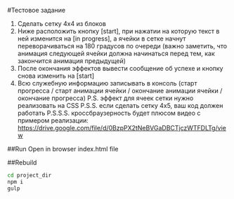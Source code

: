 #Тестовое задание
1. Сделать сетку 4x4 из блоков
2. Ниже расположить кнопку [start], при нажатии на которую текст в ней изменится на [in progress], а ячейки в сетке начнут переворачиваться на 180 градусов по очереди (важно заметить, что анимация следующей ячейки должна начинаться перед тем, как закончится анимация предыдущей)
3. После окончания эффектов вывести сообщение об успехе и кнопку снова изменить на [start]
4. Всю служебную информацию записывать в консоль (старт прогресса / старт анимации ячейки / окончание анимации ячейки / окончание прогресса)
P.S. эффект для ячеек сетки нужно реализовать на CSS
P.S.S. если сделать сетку 4x5, ваш код должен работать
P.S.S.S. кроссбраузерность будет плюсом
видео с примером реализации:
https://drive.google.com/file/d/0BzpPX2tNeBVGaDBCTjczWTFDLTg/view

##Run
Open in browser index.html file

##Rebuild
```bash
cd project_dir
npm i
gulp
```